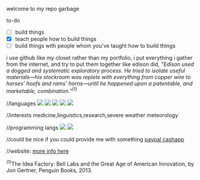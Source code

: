 

welcome to my repo garbage

to-do
- [ ] build things
- [x] teach people how to build things
- [ ] build things with people whom you've taught how to build things

i use github like my closet rather than my portfolio, i put everything i gather from the internet, and try to put them together like edison did, <i>"Edison used a dogged and systematic exploratory process. He tried to isolate useful materials—his stockroom was replete with everything from copper wire to horses’ hoofs and rams’ horns—until he happened upon a patentable, and marketable, combination."</i><sup>(1)</sup>




//languages
![](https://img.shields.io/badge/English-5/5-green)
![](https://img.shields.io/badge/Turkish-5/5-green)
![](https://img.shields.io/badge/Spanish-2/5-yellow)
![](https://img.shields.io/badge/French-1/5-yellow)
![](https://img.shields.io/badge/Hebrew-0/5-red)


//interests 
medicine,linguistics,research,severe weather meteorology



//programming langs
![](https://img.shields.io/badge/proficient-python,javascript-green)
![](https://img.shields.io/badge/familiar-java,latex-yellow)







//could be nice if you could provide me with something [paypal ](https://paypal.me/hakancangunerli?locale.x=en_US "paypal me")[cashapp](https://cash.app/$HakanCanGunerli "paypal me")


//website:
[more info here](https://john.tal-labs.com/ "website")














<sup>(1)</sup>The Idea Factory: Bell Labs and the Great Age of American Innovation, by Jon Gertner, Penguin Books, 2013.


